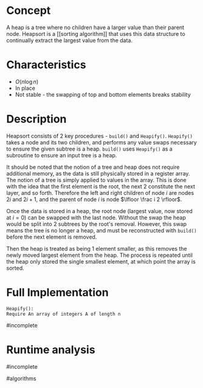 # Concept
A heap is a tree where no children have a larger value than their parent node. Heapsort is a [[sorting algorithm]] that uses this data structure to continually extract the largest value from the data.

# Characteristics
- $O(n \log n)$
- In place
- Not stable - the swapping of top and bottom elements breaks stability

# Description
Heapsort consists of 2 key procedures - `build()` and `Heapify()`. `Heapify()` takes a node and its two children, and performs any value swaps necessary to ensure the given subtree is a heap. `build()` uses `Heapify()` as a subroutine to ensure an input tree is a heap.

It should be noted that the notion of a tree and heap does not require additional memory, as the data is still physically stored in a register array. The notion of a tree is simply applied to values in the array. This is done with the idea that the first element is the root, the next 2 constitute the next layer, and so forth. Therefore the left and right children of node $i$ are nodes $2i$ and $2i + 1$, and the parent of node $i$ is node $\lfloor \frac i 2 \rfloor$.

Once the data is stored in a heap, the root node (largest value, now stored at $i=0$) can be swapped with the last node. Without the swap the heap would be split into 2 subtrees by the root's removal. However, this swap means the tree is no longer a heap, and must be reconstructed with `build()` before the next element is removed.

Then the heap is treated as being 1 element smaller, as this removes the newly moved largest element from the heap. The process is repeated until the heap only stored the single smallest element, at which point the array is sorted.

# Full Implementation
``` Pseudocode
Heapify():
Require An array of integers A of length n

```

#incomplete

# Runtime analysis
#incomplete 


#algorithms